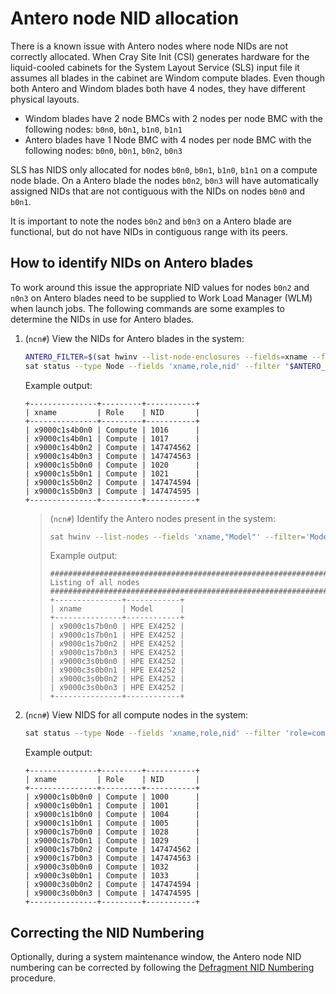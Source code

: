 # Antero node NID allocation

There is a known issue with Antero nodes where node NIDs are not correctly allocated. When Cray Site Init (CSI) generates hardware for the liquid-cooled cabinets for the System Layout Service (SLS) input file it assumes all blades in the cabinet are Windom
compute blades. Even though both Antero and Windom blades both have 4 nodes, they have different physical layouts.

- Windom blades have 2 node BMCs with 2 nodes per node BMC with the following nodes: `b0n0`, `b0n1`, `b1n0`, `b1n1`
- Antero blades have 1 Node BMC with 4 nodes per node BMC with the following nodes: `b0n0`, `b0n1`, `b0n2`, `b0n3`

SLS has NIDS only allocated for nodes `b0n0`, `b0n1`, `b1n0`, `b1n1` on a compute node blade. On a Antero blade the nodes `b0n2`, `b0n3` will have automatically assigned NIDs that are not contiguous with the NIDs on nodes `b0n0` and `b0n1`.

It is important to note the nodes `b0n2` and `b0n3` on a Antero blade are functional, but do not have NIDs in contiguous range with its peers.

## How to identify NIDs on Antero blades

To work around this issue the appropriate NID values for nodes `b0n2` and `n0n3` on Antero blades need to be supplied to Work Load Manager (WLM) when launch jobs. The following commands are some examples to determine the NIDs in use for Antero blades.

1. (`ncn#`) View the NIDs for Antero blades in the system:

    ```bash
    ANTERO_FILTER=$(sat hwinv --list-node-enclosures --fields=xname --filter='Model=ANTERO' --format json  | jq '.node_enclosure_list[] | "xname=\(.xname)*"' -r | sed 's/e0//' | paste -sd " " | sed 's/ / or /g')
    sat status --type Node --fields 'xname,role,nid' --filter "$ANTERO_FILTER"
    ```

    Example output:

    ```text
    +---------------+---------+-----------+
    | xname         | Role    | NID       |
    +---------------+---------+-----------+
    | x9000c1s4b0n0 | Compute | 1016      |
    | x9000c1s4b0n1 | Compute | 1017      |
    | x9000c1s4b0n2 | Compute | 147474562 |
    | x9000c1s4b0n3 | Compute | 147474563 |
    | x9000c1s5b0n0 | Compute | 1020      |
    | x9000c1s5b0n1 | Compute | 1021      |
    | x9000c1s5b0n2 | Compute | 147474594 |
    | x9000c1s5b0n3 | Compute | 147474595 |
    +---------------+---------+-----------+
    ```

    > (`ncn#`) Identify the Antero nodes present in the system:
    >
    > ```bash
    > sat hwinv --list-nodes --fields 'xname,"Model"' --filter='Model="HPE EX4252"'
    > ```
    >
    > Example output:
    >
    > ```text
    > ################################################################################
    > Listing of all nodes
    > ################################################################################
    > +---------------+------------+
    > | xname         | Model      |
    > +---------------+------------+
    > | x9000c1s7b0n0 | HPE EX4252 |
    > | x9000c1s7b0n1 | HPE EX4252 |
    > | x9000c1s7b0n2 | HPE EX4252 |
    > | x9000c1s7b0n3 | HPE EX4252 |
    > | x9000c3s0b0n0 | HPE EX4252 |
    > | x9000c3s0b0n1 | HPE EX4252 |
    > | x9000c3s0b0n2 | HPE EX4252 |
    > | x9000c3s0b0n3 | HPE EX4252 |
    > +---------------+------------+
    > ```

1. (`ncn#`) View NIDS for all compute nodes in the system:

    ```bash
    sat status --type Node --fields 'xname,role,nid' --filter 'role=compute'
    ```

    Example output:

    ```text
    +---------------+---------+-----------+
    | xname         | Role    | NID       |
    +---------------+---------+-----------+
    | x9000c1s0b0n0 | Compute | 1000      |
    | x9000c1s0b0n1 | Compute | 1001      |
    | x9000c1s1b0n0 | Compute | 1004      |
    | x9000c1s1b0n1 | Compute | 1005      |
    | x9000c1s7b0n0 | Compute | 1028      |
    | x9000c1s7b0n1 | Compute | 1029      |
    | x9000c1s7b0n2 | Compute | 147474562 |
    | x9000c1s7b0n3 | Compute | 147474563 |
    | x9000c3s0b0n0 | Compute | 1032      |
    | x9000c3s0b0n1 | Compute | 1033      |
    | x9000c3s0b0n2 | Compute | 147474594 |
    | x9000c3s0b0n3 | Compute | 147474595 |
    +---------------+---------+-----------+
    ```

## Correcting the NID Numbering

Optionally, during a system maintenance window, the Antero node NID numbering can be corrected by following the [Defragment NID Numbering](../../operations/node_management/Defragment_NID_Numbering.md) procedure.
